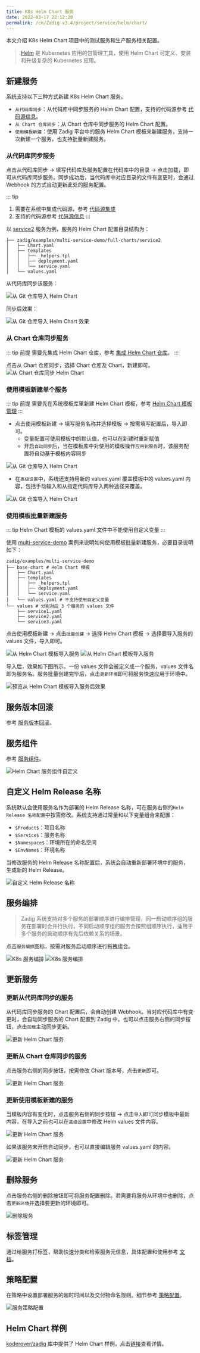 ```yaml
---
title: K8s Helm Chart 服务
date: 2022-03-17 22:12:20
permalink: /cn/Zadig v3.4/project/service/helm/chart/
---
```


本文介绍 K8s Helm Chart 项目中的测试服务和生产服务相关配置。

> [Helm](https://helm.sh/) 是 Kubernetes 应用的包管理工具，使用 Helm Chart 可定义、安装和升级复杂的 Kubernetes 应用。

## 新建服务

系统支持以下三种方式新建 K8s Helm Chart 服务。

- `从代码库同步`：从代码库中同步服务的 Helm Chart 配置，支持的代码源参考 [代码源信息](/cn/Zadig%20v3.4/settings/codehost/overview/#功能兼容列表)。
- `从 Chart 仓库同步`：从 Chart 仓库中同步服务的 Helm Chart 配置。
- `使用模板新建`：使用 Zadig 平台中的服务 Helm Chart 模板来新建服务，支持一次新建一个服务，也支持批量新建服务。

### 从代码库同步服务
点击从代码库同步 -> 填写代码库及服务配置在代码库中的目录 -> 点击加载，即可从代码库同步服务。同步成功后，当代码库中对应目录的文件有变更时，会通过 Webhook 的方式自动更新此处的服务配置。

::: tip
1. 需要在系统中集成代码源，参考 [代码源集成](/cn/Zadig%20v3.4/settings/codehost/overview/)
2. 支持的代码源参考 [代码源信息](/cn/Zadig%20v3.4/settings/codehost/overview/#功能兼容列表)
:::

以 [service2](https://github.com/koderover/zadig/tree/main/examples/multi-service-demo/full-charts/service2) 服务为例，服务的 Helm Chart 配置目录结构为：

``` shell
├── zadig/examples/multi-service-demo/full-charts/service2
│   ├── Chart.yaml
│   ├── templates
│   │   ├── _helpers.tpl
│   │   ├── deployment.yaml
│   │   └── service.yaml
│   └── values.yaml
```

从代码库同步该服务：

![从 Git 仓库导入 Helm Chart](../../../../_images/helm_chart_from_git_repo.png)

同步后效果：

![从 Git 仓库导入 Helm Chart 效果](../../../../_images/helm_service_from_repo_effect.png)

### 从 Chart 仓库同步服务
::: tip 前提
需要先集成 Helm Chart 仓库，参考 [集成 Helm Chart 仓库](/cn/Zadig%20v3.4/settings/helm/)。
:::

点击从 Chart 仓库同步，选择 Chart 仓库及 Chart，新建即可。
![从 Chart 仓库同步 Helm Chart](../../../../_images/helm_chart_from_chart_repo.png)

### 使用模板新建单个服务
::: tip 前提
需要先在系统模板库里新建 Helm Chart 模板，参考 [Helm Chart 模板管理](/cn/Zadig%20v3.4/template/helm_chart/)
:::

- 点击使用模板新建 -> 填写服务名称并选择模板 -> 按需填写配置后，导入即可。
  - 变量配置可使用模板中的默认值，也可以在新建时重新赋值
  - 开启`自动同步`后，当在模板库中对使用的模板操作`应用到服务`时，该服务配置将自动基于模板内容同步


![从 Git 仓库导入 Helm Chart](../../../../_images/create_helm_chart_service_from_template.png)

- 在`高级设置`中，系统还支持用新的 values.yaml 覆盖模板中的 values.yaml 内容，包括手动输入和从指定代码库导入两种途径来覆盖。

![从 Git 仓库导入 Helm Chart](../../../../_images/create_helm_chart_service_from_template_2.png)

### 使用模板批量新建服务
::: tip
Helm Chart 模板的 values.yaml 文件中不能使用自定义变量
:::

使用 [multi-service-demo](https://github.com/koderover/zadig/tree/main/examples/multi-service-demo) 案例来说明如何使用模板批量新建服务，必要目录说明如下：

``` shell
zadig/examples/multi-service-demo
├── base-chart # Helm Chart 模板
│   ├── Chart.yaml
│   ├── templates
│   │   ├── _helpers.tpl
│   │   ├── deployment.yaml
│   │   └── service.yaml
│   └── values.yaml # 不支持使用自定义变量
└── values # 分别对应 3 个服务的 values 文件
    ├── service1.yaml
    ├── service2.yaml
    └── service3.yaml
```

点击使用模板新建 -> 点击`批量创建` -> 选择 Helm Chart 模板 -> 选择要导入服务的 values 文件，导入即可。

![从 Helm Chart 模板导入服务](../../../../_images/create_helm_chart_service_from_template_in_bulk_0.png)
![从 Helm Chart 模板导入服务](../../../../_images/create_helm_chart_service_from_template_in_bulk_1.png)

导入后，效果如下图所示。一份 values 文件会被定义成一个服务，values 文件名即为服务名。服务批量创建完毕后，点击`更新环境`即可将服务快速应用于环境中。

![预览从 Helm Chart 模板导入服务后效果](../../../../_images/show_services_created_by_template_in_bulk.png)

## 服务版本回滚

参考 [服务版本回滚](/cn/Zadig%20v3.4/project/service/versions/)。

## 服务组件

参考 [服务组件](/cn/Zadig%20v3.4/env/overview/#什么是服务组件#k8s-helm-chart-项目)。

![Helm Chart 服务组件自定义](../../../../_images/helm_chart_service_component_define.png)

## 自定义 Helm Release 名称

系统默认会使用服务名作为部署的 Helm Release 名称，可在服务右侧的`Helm Release 名称配置`中按需修改。系统支持通过常量和以下变量组合来配置：

- `$Product$`：项目名称
- `$Service$`：服务名称
- `$Namespace$`：环境所在的命名空间
- `$EnvName$`：环境名称

当修改服务的 Helm Release 名称配置后，系统会自动重新部署环境中的服务，生成新的 Helm Release。

![自定义 Helm Release 名称](../../../../_images/k8s_helm_chart_release_rename.png)

## 服务编排
> Zadig 系统支持对多个服务的部署顺序进行编排管理，同一启动顺序组的服务在部署时会并行执行，不同启动顺序组的服务会按照组顺序执行，适用于多个服务的启动顺序有先后依赖关系的场景。

点击`服务编排`图标，按需对服务启动顺序进行拖拽组合。

![K8s 服务编排](../../../../_images/k8s_helm_service_orchestration.png)
![K8s 服务编排](../../../../_images/k8s_helm_service_orchestration_1.png)

## 更新服务

### 更新从代码库同步的服务

从代码库同步服务的 Chart 配置后，会自动创建 Webhook。当对应代码库中有变更时，会自动同步服务的 Chart 配置到 Zadig 中。也可以点击服务右侧的同步按钮，点击`加载`主动同步更新。

![更新 Helm Chart 服务](../../../../_images/helm_chart_service_update_2.png)

### 更新从 Chart 仓库同步的服务

点击服务右侧的同步按钮，按需修改 Chart 版本号，点击`更新`即可。

![更新 Helm Chart 服务](../../../../_images/helm_chart_service_update_3.png)

### 更新使用模板新建的服务

当模板内容有变化时，点击服务右侧的同步按钮 -> 点击`导入`即可同步模板中最新内容，在导入之前也可以在`高级设置`中修改 Helm values 文件内容。

![更新 Helm Chart 服务](../../../../_images/helm_chart_service_update_4.png)

如果该服务未开启自动同步，也可以直接编辑服务 values.yaml 的内容。

![更新 Helm Chart 服务](../../../../_images/helm_chart_service_update_5.png)

## 删除服务

点击服务右侧的删除按钮即可将服务配置删除。若需要将服务从环境中也删除，点击`更新环境`并选择要更新的环境即可。

![删除服务](../../../../_images/helm_chart_git_delete.png)

## 标签管理

通过给服务打标签，帮助快速分类和检索服务元信息，具体配置和使用参考 [文档](/cn/Zadig%20v3.4/project/service/label/)。

## 策略配置
在策略中设置部署服务的超时时间以及交付物命名规则。细节参考 [策略配置](/cn/Zadig%20v3.4/project/service/k8s/#策略配置)。

![服务策略配置](../../../../_images/helm_service_strategy_config.png)

## Helm Chart 样例

[koderover/zadig](https://github.com/koderover/zadig/tree/main) 库中提供了 Helm Chart 样例，点击[链接](https://github.com/koderover/zadig/tree/main/examples/multi-service-demo/full-charts/service1)查看详情。


